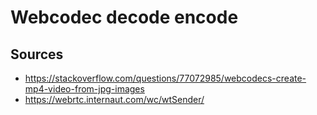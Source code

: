 # Webcodec decode encode

## Sources

- https://stackoverflow.com/questions/77072985/webcodecs-create-mp4-video-from-jpg-images
- https://webrtc.internaut.com/wc/wtSender/
